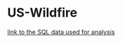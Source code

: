 # US-Wildfire
[link to the SQL data used for analysis](https://www.kaggle.com/rtatman/188-million-us-wildfires)

